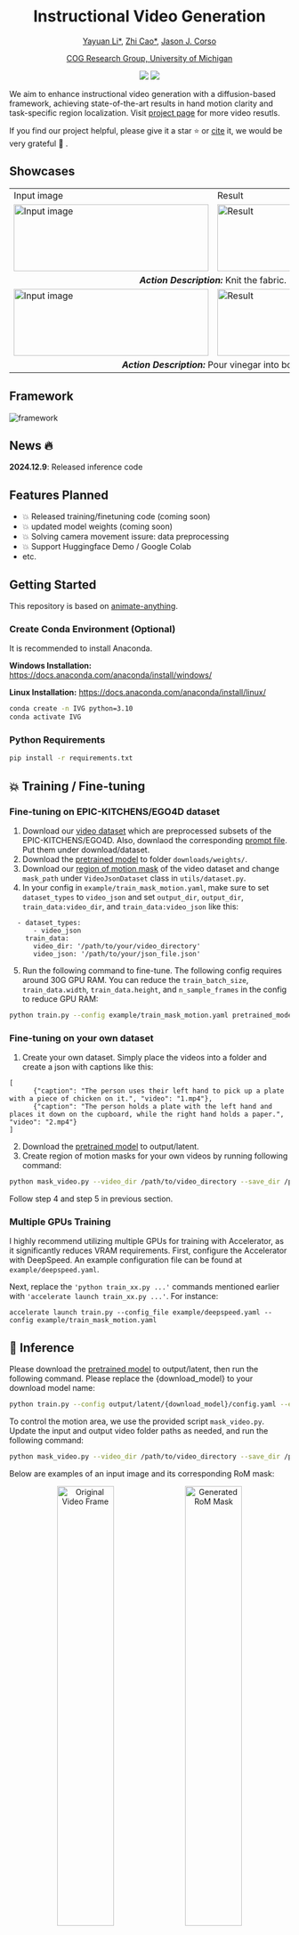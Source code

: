 
<div align="center">
  
# Instructional Video Generation

[Yayuan Li*](https://www.linkedin.com/in/yayuan-li-148659272/), [Zhi Cao*](zhicao@umich.edu), [Jason J. Corso](https://web.eecs.umich.edu/~jjcorso/)

[COG Research Group, University of Michigan](https://github.com/MichiganCOG)

<a href='https://arxiv.org/abs/2412.04189'><img src='https://img.shields.io/badge/ArXiv-2311.12886-red'></a> 
<a href='https://excitedbutter.github.io/project_page/'><img src='https://img.shields.io/badge/Project-Page-Blue'></a>
</div>


We aim to enhance instructional video generation with a diffusion-based framework, achieving state-of-the-art results in hand motion clarity and task-specific region localization. Visit [project page](https://excitedbutter.github.io/project_page/) for more video resutls. 

If you find our project helpful, please give it a star :star: or [cite](#bibtex) it, we would be very grateful :sparkling_heart: .


## Showcases
<table class="center">
  
  <tr>
    <td>Input image</td>
    <td>Result</td>
    <td>Input image</td>
    <td>Result</td>
  </tr>
  
  <tr>
    <td><img src="docs/816.png" alt="Input image" style="width:350px; height:120px"></td>
    <td><img src="docs/816.gif" alt="Result" style="width:350px; height:120px;"></td>
    <td><img src="docs/83.png" alt="Input image" style="width:350px; height:120px;"></td>
    <td><img src="docs/83.gif" alt="Result" style="width:350px; height:120px;"></td>
  </tr>
  
  <tr>
    <td colspan="2" align="center"><strong><em>Action Description:</em></strong> Knit the fabric.</td>
    <td colspan="2" align="center"><strong><em>Action Description:</em></strong> Roll dough.</td>
  </tr>

  <tr>
    <td><img src="docs/36.png" alt="Input image" style="width:350px; height:120px;"></td>
    <td><img src="docs/36.gif" alt="Result" style="width:350px; height:120px;"></td>
    <td><img src="docs/56.png" alt="Input image" style="width:350px; height:120px;"></td>
    <td><img src="docs/56.gif" alt="Result" style="width:350px; height:120px;"></td>
  </tr>
  
  <tr>
    <td colspan="2" style="width:350;" align="center">
      <strong><em>Action Description:</em></strong> Pour vinegar into bowl.
    </td>
    <td colspan="2" style="width:550;" align="center">
      <strong><em>Action Description:</em></strong> Pick up and crack egg.
    </td>
  </tr>
  
</table>


## Framework
![framework](docs/framework.png)

## News 🔥
**2024.12.9**: Released inference code

## Features Planned
- 💥 Released training/finetuning code (coming soon)
- 💥 updated model weights (coming soon)
- 💥 Solving camera movement issure: data preprocessing
- 💥 Support Huggingface Demo / Google Colab
- etc.

## Getting Started
This repository is based on [animate-anything](https://github.com/alibaba/animate-anything).

### Create Conda Environment (Optional)
It is recommended to install Anaconda.

**Windows Installation:** https://docs.anaconda.com/anaconda/install/windows/

**Linux Installation:** https://docs.anaconda.com/anaconda/install/linux/

```bash
conda create -n IVG python=3.10
conda activate IVG
```

### Python Requirements
```bash
pip install -r requirements.txt
```


## 💥 Training / Fine-tuning

### Fine-tuning on EPIC-KITCHENS/EGO4D dataset
1. Download our [video dataset](https://prism.eecs.umich.edu/zhicao/IVG/video_data/) which are preprocessed subsets of the EPIC-KITCHENS/EGO4D. Also, downlaod the corresponding [prompt file](https://prism.eecs.umich.edu/zhicao/IVG/promt_file/). Put them under download/dataset.
3. Download the [pretrained model](https://cloudbook-public-production.oss-cn-shanghai.aliyuncs.com/animation/animate_anything_512_v1.02.tar) to folder `downloads/weights/`.
4. Download our [region of motion mask](https://prism.eecs.umich.edu/zhicao/IVG/mask/) of the video dataset and change `mask_path` under `VideoJsonDataset` class in `utils/dataset.py`.
5. In your config in `example/train_mask_motion.yaml`, make sure to set `dataset_types` to `video_json` and set `output_dir`, `output_dir`, `train_data:video_dir`, and `train_data:video_json` like this:
```
  - dataset_types: 
      - video_json
    train_data:
      video_dir: '/path/to/your/video_directory'
      video_json: '/path/to/your/json_file.json'
```
5. Run the following command to fine-tune. The following config requires around 30G GPU RAM. You can reduce the `train_batch_size`, `train_data.width`, `train_data.height`, and `n_sample_frames` in the config to reduce GPU RAM:
```bash
python train.py --config example/train_mask_motion.yaml pretrained_model_path=<download_model>
```

### Fine-tuning on your own dataset
1. Create your own dataset. Simply place the videos into a folder and create a json with captions like this:
```
[
      {"caption": "The person uses their left hand to pick up a plate with a piece of chicken on it.", "video": "1.mp4"}, 
      {"caption": "The person holds a plate with the left hand and places it down on the cupboard, while the right hand holds a paper.", "video": "2.mp4"}
]

```
2. Download the [pretrained model](https://cloudbook-public-production.oss-cn-shanghai.aliyuncs.com/animation/animate_anything_512_v1.02.tar) to output/latent.
3. Create region of motion masks for your own videos by running following command:
```bash
python mask_video.py --video_dir /path/to/video_directory --save_dir /path/to/output_directory
```

Follow step 4 and step 5 in previous section.


### Multiple GPUs Training  
I highly recommend utilizing multiple GPUs for training with Accelerator, as it significantly reduces VRAM requirements. First, configure the Accelerator with DeepSpeed. An example configuration file can be found at `example/deepspeed.yaml`.  

Next, replace the `'python train_xx.py ...'` commands mentioned earlier with `'accelerate launch train_xx.py ...'`. For instance:  
```
accelerate launch train.py --config_file example/deepspeed.yaml --config example/train_mask_motion.yaml
```

## 💫 Inference
Please download the [pretrained model](https://drive.google.com/file/d/1sWlr5r54_XxqdgHoCacS7opoucABpEVx/view?usp=drive_link) to output/latent, then run the following command. Please replace the {download_model} to your download model name:
```bash
python train.py --config output/latent/{download_model}/config.yaml --eval validation_data.prompt_image=example/Julienne_carrot.png validation_data.prompt='The person holds a carrot on the chopping board with the left hand and uses a knife in the right hand to julienne the carrot.'
```

To control the motion area, we use the provided script `mask_video.py`. Update the input and output video folder paths as needed, and run the following command:
```bash
python mask_video.py --video_dir /path/to/video_directory --save_dir /path/to/output_directory
```

Below are examples of an input image and its corresponding RoM mask:

<p align="center">
<img src="docs/31.png" alt="Original Video Frame" width="45%">
<img src="docs/31_mask.png" alt="Generated RoM Mask" width="45%">
</p>

Then run the following command for inference:
```bash
python train.py --config output/latent/{download_model}/config.yaml --eval validation_data.prompt_image=example/Julienne_carrot.png validation_data.prompt='The person holds a carrot on the chopping board with the left hand and uses a knife in the right hand to julienne the carrot.' validation_data.mask=example/carrot_mask.jpg 
```
<p align="center"> <img src="docs/31.gif" alt="Inference Result" width="60%"> </p>


### Configuration

The configuration uses a YAML config borrowed from [Tune-A-Video](https://github.com/showlab/Tune-A-Video) repositories. 

All configuration details are placed in `example/train_mask_motion.yaml`. Each parameter has a definition for what it does.


## Bibtex
Please cite this paper if you find the code is useful for your research:
```
@misc{li2024instructionalvideogeneration,
      title={Instructional Video Generation}, 
      author={Yayuan Li and Zhi Cao and Jason J. Corso},
      year={2024},
      eprint={2412.04189},
      archivePrefix={arXiv},
      primaryClass={cs.CV},
      url={https://arxiv.org/abs/2412.04189}, 
}
```
